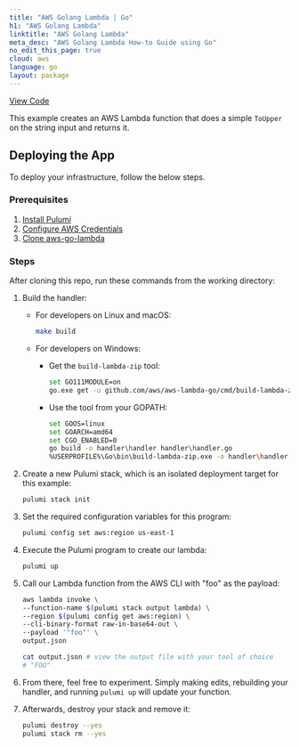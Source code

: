 ```yaml
---
title: "AWS Golang Lambda | Go"
h1: "AWS Golang Lambda"
linktitle: "AWS Golang Lambda"
meta_desc: "AWS Golang Lambda How-to Guide using Go"
no_edit_this_page: true
cloud: aws
language: go
layout: package
---
```


<!-- WARNING: this page was generated by a tool. Do not edit it by hand. -->
<!-- To change it, please see https://github.com/pulumi/docs/tree/master/tools/mktutorial. -->

<p class="mb-4 flex">
    <a class="flex flex-wrap items-center rounded-md font-display text-lg text-white bg-blue-600 border-2 border-blue-600 px-2 mr-2 whitespace-no-wrap hover:text-white" style="height: 45px;" href="https://github.com/pulumi/examples/tree/master/aws-go-lambda" target="_blank">
        <span><i class="fab fa-github pr-2"></i> View Code</span>
    </a>
</p>

This example creates an AWS Lambda function that does a simple `ToUpper` on the string input and returns it.

## Deploying the App

 To deploy your infrastructure, follow the below steps.

### Prerequisites

1. [Install Pulumi](https://www.pulumi.com/docs/get-started/install/)
2. [Configure AWS Credentials](https://www.pulumi.com/docs/intro/cloud-providers/aws/setup/)
3. [Clone aws-go-lambda](https://github.com/aws/aws-lambda-go)

### Steps

After cloning this repo, run these commands from the working directory:

1. Build the handler:

	- For developers on Linux and macOS:

		```bash
		make build
		```
		
	- For developers on Windows:
		
		- Get the `build-lambda-zip` tool:
			
			```bash
			set GO111MODULE=on
			go.exe get -u github.com/aws/aws-lambda-go/cmd/build-lambda-zip
			```
		
		- Use the tool from your GOPATH:
				
			```bash
			set GOOS=linux
			set GOARCH=amd64
			set CGO_ENABLED=0
			go build -o handler\handler handler\handler.go
			%USERPROFILE%\Go\bin\build-lambda-zip.exe -o handler\handler.zip handler\handler
			```
		

2. Create a new Pulumi stack, which is an isolated deployment target for this example:

	```bash
	pulumi stack init
	```

3. Set the required configuration variables for this program:

	```bash
	pulumi config set aws:region us-east-1
	```

4. Execute the Pulumi program to create our lambda:

	```bash
	pulumi up
	```

5. Call our Lambda function from the AWS CLI with "foo" as the payload:

	```bash
	aws lambda invoke \
	--function-name $(pulumi stack output lambda) \
	--region $(pulumi config get aws:region) \
	--cli-binary-format raw-in-base64-out \
	--payload '"foo"' \
	output.json

	cat output.json # view the output file with your tool of choice
	# "FOO"
	```

6. From there, feel free to experiment. Simply making edits, rebuilding your handler, and running `pulumi up` will update your function.

7. Afterwards, destroy your stack and remove it:

	```bash
	pulumi destroy --yes
	pulumi stack rm --yes
	```


